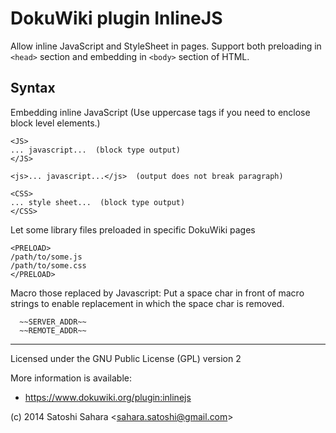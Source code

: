 DokuWiki plugin InlineJS
========================

Allow inline JavaScript and StyleSheet in pages. Support both preloading in `<head>` section and embedding in `<body>` section of HTML.


Syntax
------

Embedding inline JavaScript (Use uppercase tags if you need to enclose block level elements.) 

    <JS>
    ... javascript...  (block type output)
    </JS>

    <js>... javascript...</js>  (output does not break paragraph)

    <CSS>
    ... style sheet...  (block type output)
    </CSS>


Let some library files preloaded in specific DokuWiki pages

    <PRELOAD>
    /path/to/some.js
    /path/to/some.css
    </PRELOAD>


Macro those replaced by Javascript: Put a space char in front of macro strings to enable replacement in which the space char is removed. 

```
  ~~SERVER_ADDR~~
  ~~REMOTE_ADDR~~
```


----
Licensed under the GNU Public License (GPL) version 2

More information is available:
  * https://www.dokuwiki.org/plugin:inlinejs

(c) 2014 Satoshi Sahara \<sahara.satoshi@gmail.com>

